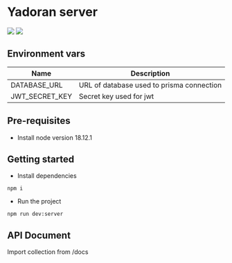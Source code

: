 # Yadoran server
<img src="https://img.shields.io/badge/Node.js-43853D?style=for-the-badge&logo=node.js&logoColor=white" /> <img src="https://img.shields.io/badge/TypeScript-007ACC?style=for-the-badge&logo=typescript&logoColor=white" />

## Environment vars
| Name                          | Description                               |
| ----------------------------- | ------------------------------------------|
|DATABASE_URL                   | URL of database used to prisma connection |
|JWT_SECRET_KEY                 | Secret key used for jwt                   |

## Pre-requisites
- Install node version 18.12.1

## Getting started

- Install dependencies
```
npm i
```

- Run the project
```
npm run dev:server
```

## API Document

Import collection from /docs

